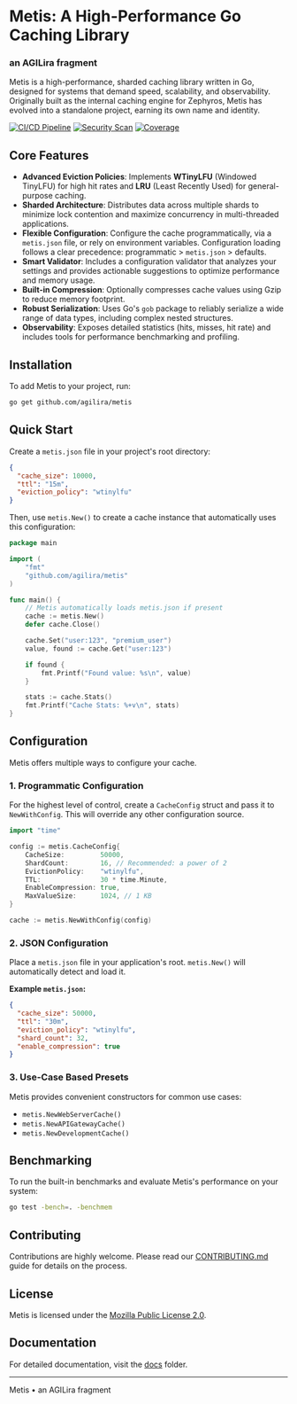 # Metis: A High-Performance Go Caching Library
### an AGILira fragment

Metis is a high-performance, sharded caching library written in Go, designed for systems that demand speed, scalability, and observability. Originally built as the internal caching engine for Zephyros, Metis has evolved into a standalone project, earning its own name and identity.

[![CI/CD Pipeline](https://github.com/agilira/metis/workflows/CI/CD%20Pipeline/badge.svg)](https://github.com/agilira/metis/actions?query=workflow%3A%22CI%2FCD+Pipeline%22)
[![Security Scan](https://github.com/agilira/metis/workflows/Security%20Scan/badge.svg)](https://github.com/agilira/metis/actions?query=workflow%3A%22Security+Scan%22)
[![Coverage](https://img.shields.io/badge/coverage-95%25-green)](https://github.com/agilira/metis)

## Core Features

- **Advanced Eviction Policies**: Implements **WTinyLFU** (Windowed TinyLFU) for high hit rates and **LRU** (Least Recently Used) for general-purpose caching.
- **Sharded Architecture**: Distributes data across multiple shards to minimize lock contention and maximize concurrency in multi-threaded applications.
- **Flexible Configuration**: Configure the cache programmatically, via a `metis.json` file, or rely on environment variables. Configuration loading follows a clear precedence: programmatic > `metis.json` > defaults.
- **Smart Validator**: Includes a configuration validator that analyzes your settings and provides actionable suggestions to optimize performance and memory usage.
- **Built-in Compression**: Optionally compresses cache values using Gzip to reduce memory footprint.
- **Robust Serialization**: Uses Go's `gob` package to reliably serialize a wide range of data types, including complex nested structures.
- **Observability**: Exposes detailed statistics (hits, misses, hit rate) and includes tools for performance benchmarking and profiling.

## Installation

To add Metis to your project, run:
```bash
go get github.com/agilira/metis
```

## Quick Start

Create a `metis.json` file in your project's root directory:

```json
{
  "cache_size": 10000,
  "ttl": "15m",
  "eviction_policy": "wtinylfu"
}
```

Then, use `metis.New()` to create a cache instance that automatically uses this configuration:

```go
package main

import (
    "fmt"
    "github.com/agilira/metis"
)

func main() {
    // Metis automatically loads metis.json if present
    cache := metis.New()
    defer cache.Close()

    cache.Set("user:123", "premium_user")
    value, found := cache.Get("user:123")

    if found {
        fmt.Printf("Found value: %s\n", value)
    }

    stats := cache.Stats()
    fmt.Printf("Cache Stats: %+v\n", stats)
}
```

## Configuration

Metis offers multiple ways to configure your cache.

### 1. Programmatic Configuration

For the highest level of control, create a `CacheConfig` struct and pass it to `NewWithConfig`. This will override any other configuration source.

```go
import "time"

config := metis.CacheConfig{
    CacheSize:         50000,
    ShardCount:        16, // Recommended: a power of 2
    EvictionPolicy:    "wtinylfu",
    TTL:               30 * time.Minute,
    EnableCompression: true,
    MaxValueSize:      1024, // 1 KB
}

cache := metis.NewWithConfig(config)
```

### 2. JSON Configuration

Place a `metis.json` file in your application's root. `metis.New()` will automatically detect and load it.

**Example `metis.json`:**
```json
{
  "cache_size": 50000,
  "ttl": "30m",
  "eviction_policy": "wtinylfu",
  "shard_count": 32,
  "enable_compression": true
}
```

### 3. Use-Case Based Presets

Metis provides convenient constructors for common use cases:

- `metis.NewWebServerCache()`
- `metis.NewAPIGatewayCache()`
- `metis.NewDevelopmentCache()`

## Benchmarking

To run the built-in benchmarks and evaluate Metis's performance on your system:

```bash
go test -bench=. -benchmem
```

## Contributing

Contributions are highly welcome. Please read our [CONTRIBUTING.md](./CONTRIBUTING.md) guide for details on the process.

## License

Metis is licensed under the [Mozilla Public License 2.0](./LICENSE).

## Documentation
For detailed documentation, visit the [docs](./docs/) folder.

---

Metis • an AGILira fragment